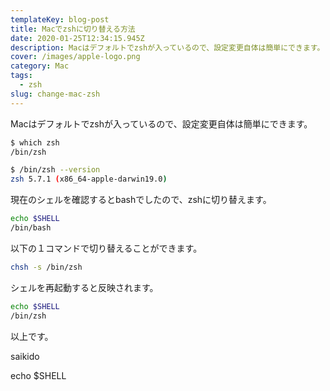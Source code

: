 ```yaml
---
templateKey: blog-post
title: Macでzshに切り替える方法
date: 2020-01-25T12:34:15.945Z
description: Macはデフォルトでzshが入っているので、設定変更自体は簡単にできます。
cover: /images/apple-logo.png
category: Mac
tags:
  - zsh
slug: change-mac-zsh
---
```


Macはデフォルトでzshが入っているので、設定変更自体は簡単にできます。

```sh
$ which zsh
/bin/zsh
```

```sh
$ /bin/zsh --version
zsh 5.7.1 (x86_64-apple-darwin19.0)
```


現在のシェルを確認するとbashでしたので、zshに切り替えます。
```sh
echo $SHELL
/bin/bash
```

以下の１コマンドで切り替えることができます。
```sh
chsh -s /bin/zsh
```

シェルを再起動すると反映されます。

```sh
echo $SHELL
/bin/zsh
```

以上です。










saikido

echo $SHELL